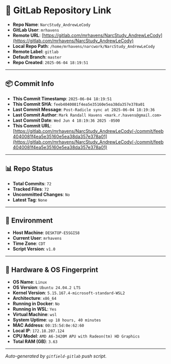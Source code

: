 # 🔗 GitLab Repository Link

- **Repo Name**: `NarcStudy_AndrewLeCody`
- **GitLab User**: `mrhavens`
- **Remote URL**: [https://gitlab.com/mrhavens/NarcStudy_AndrewLeCody](https://gitlab.com/mrhavens/NarcStudy_AndrewLeCody)
- **Local Repo Path**: `/home/mrhavens/narcwork/NarcStudy_AndrewLeCody`
- **Remote Label**: `gitlab`
- **Default Branch**: `master`
- **Repo Created**: `2025-06-04 18:19:51`

---

## 📦 Commit Info

- **This Commit Timestamp**: `2025-06-04 18:19:51`
- **This Commit SHA**: `feeb4040081f4ea5e35160e5ea38da357e378a01`
- **Last Commit Message**: `Post-Radicle sync at 2025-06-04 18:19:36`
- **Last Commit Author**: `Mark Randall Havens <mark.r.havens@gmail.com>`
- **Last Commit Date**: `Wed Jun 4 18:19:36 2025 -0500`
- **This Commit URL**: [https://gitlab.com/mrhavens/NarcStudy_AndrewLeCody/-/commit/feeb4040081f4ea5e35160e5ea38da357e378a01](https://gitlab.com/mrhavens/NarcStudy_AndrewLeCody/-/commit/feeb4040081f4ea5e35160e5ea38da357e378a01)

---

## 📊 Repo Status

- **Total Commits**: `72`
- **Tracked Files**: `72`
- **Uncommitted Changes**: `No`
- **Latest Tag**: `None`

---

## 🧽 Environment

- **Host Machine**: `DESKTOP-E5SGI58`
- **Current User**: `mrhavens`
- **Time Zone**: `CDT`
- **Script Version**: `v1.0`

---

## 🧬 Hardware & OS Fingerprint

- **OS Name**: `Linux`
- **OS Version**: `Ubuntu 24.04.2 LTS`
- **Kernel Version**: `5.15.167.4-microsoft-standard-WSL2`
- **Architecture**: `x86_64`
- **Running in Docker**: `No`
- **Running in WSL**: `Yes`
- **Virtual Machine**: `wsl`
- **System Uptime**: `up 18 hours, 40 minutes`
- **MAC Address**: `00:15:5d:0e:62:60`
- **Local IP**: `172.18.207.124`
- **CPU Model**: `AMD A6-3420M APU with Radeon(tm) HD Graphics`
- **Total RAM (GB)**: `3.63`

---

_Auto-generated by `gitfield-gitlab` push script._
